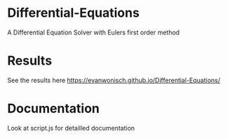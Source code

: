 # Differential-Equations
A Differential Equation Solver with Eulers first order method

# Results
See the results here https://evanwonisch.github.io/Differential-Equations/

# Documentation
Look at script.js for detailled documentation
